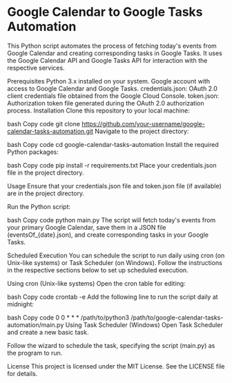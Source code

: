 # Google Calendar to Google Tasks Automation

This Python script automates the process of fetching today's events from Google Calendar and creating corresponding tasks in Google Tasks. It uses the Google Calendar API and Google Tasks API for interaction with the respective services.

Prerequisites
Python 3.x installed on your system.
Google account with access to Google Calendar and Google Tasks.
credentials.json: OAuth 2.0 client credentials file obtained from the Google Cloud Console.
token.json: Authorization token file generated during the OAuth 2.0 authorization process.
Installation
Clone this repository to your local machine:

bash
Copy code
git clone https://github.com/your-username/google-calendar-tasks-automation.git
Navigate to the project directory:

bash
Copy code
cd google-calendar-tasks-automation
Install the required Python packages:

bash
Copy code
pip install -r requirements.txt
Place your credentials.json file in the project directory.

Usage
Ensure that your credentials.json file and token.json file (if available) are in the project directory.

Run the Python script:

bash
Copy code
python main.py
The script will fetch today's events from your primary Google Calendar, save them in a JSON file (eventsOf_{date}.json), and create corresponding tasks in your Google Tasks.

Scheduled Execution
You can schedule the script to run daily using cron (on Unix-like systems) or Task Scheduler (on Windows). Follow the instructions in the respective sections below to set up scheduled execution.

Using cron (Unix-like systems)
Open the cron table for editing:

bash
Copy code
crontab -e
Add the following line to run the script daily at midnight:

bash
Copy code
0 0 * * * /path/to/python3 /path/to/google-calendar-tasks-automation/main.py
Using Task Scheduler (Windows)
Open Task Scheduler and create a new basic task.

Follow the wizard to schedule the task, specifying the script (main.py) as the program to run.

License
This project is licensed under the MIT License. See the LICENSE file for details.

